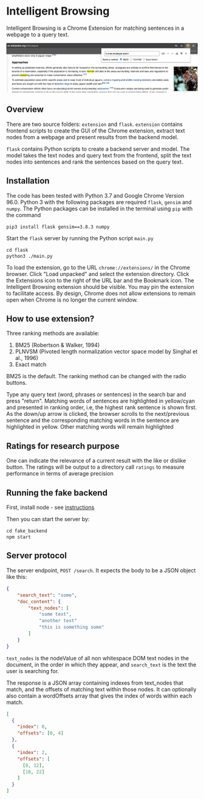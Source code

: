 # Intelligent Browsing
Intelligent Browsing is a Chrome Extension for matching sentences in a webpage to a query text.

![overview screenshot](https://github.com/mrcstan/intelligent_browsing/blob/development/docs/images/screenshot1.jpeg?raw=true)

## Overview

There are two source folders: `extension` and `flask`. 
`extension` contains frontend scripts to create the GUI of the Chrome extension, extract text nodes from a webpage 
and present results from the backend model.

`flask` contains Python scripts to create a backend server and model. 
The model takes the text nodes and query text from the frontend, split the text nodes into sentences 
and rank the sentences based on the query text.  

## Installation
The code has been tested with Python 3.7 and Google Chrome Version 96.0.
Python 3 with the following packages are required `flask`, `gensim` and `numpy`.
The Python packages can be installed in the terminal using `pip` with the command
```
pip3 install flask gensim==3.8.3 numpy
```

Start the `flask` server by running the Python script `main.py`
```
cd flask
python3 ./main.py
```

To load the extension, go to the URL `chrome://extensions/` in the Chrome browser. 
Click "Load unpacked" and select the extension directory. 
Click the Extensions icon to the right of the URL bar and the Bookmark icon.
The Intelligent Browsing extension should be visible. 
You may pin the extension to facilitate access. 
By design, Chrome does not allow extensions to remain open when Chrome is no longer the current window.  

## How to use extension?
Three ranking methods are available: 
1. BM25 (Robertson & Walker, 1994)
2. PLNVSM (Pivoted length normalization vector space model by Singhal et al., 1996)
3. Exact match

BM25 is the default. The ranking method can be changed with the radio buttons. 
   
Type any query text (word, phrases or sentences) in the search bar and press "return".
Matching words of sentences are highlighted in yellow/cyan and presented in ranking order,
i.e, the highest rank sentence is shown first. 
As the down/up arrow is clicked, the browser scrolls to the next/previous sentence and 
the corresponding matching words in the sentence are highlighted in yellow. 
Other matching words will remain highlighted

## Ratings for research purpose
One can indicate the relevance of a current result with the like or dislike button. 
The ratings will be output to a directory call `ratings` to measure performance 
in terms of average precision

## Running the fake backend

First, install node - see [instructions](https://docs.npmjs.com/downloading-and-installing-node-js-and-npm)

Then you can start the server by:

```
cd fake_backend
npm start
```

## Server protocol

The server endpoint, `POST /search`. It expects the body to be a JSON object like this:

```json
{
    "search_text": "some",
    "doc_content": {
        "text_nodes": [
            "some text",
            "another text"
            "this is something some"
        ]
    }
}
```

`text_nodes` is the nodeValue of all non whitespace DOM text nodes in the document, in the order in which they appear, and `search_text` is the text the user is searching for.

The response is a JSON array containing indexes from text_nodes that match, and the offsets of matching text within those nodes. It can optionally also contain a wordOffsets array that gives the index of words within each match.

```json
[
  {
    "index": 0,
    "offsets": [0, 4]
  },
  {
    "index": 2,
    "offsets": [
      [8, 12],
      [18, 22]
    ]
  }
]
```
